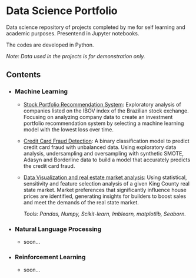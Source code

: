 # Data Science Portfolio
Data science repository of projects completed by me for self learning and academic purposes. Presentend in Jupyter notebooks.

The codes are developed in Python.

_Note: Data used in the projects is for demonstration only._

## Contents

- ### Machine Learning

	- [Stock Portfolio Recommendation System](): Exploratory analysis of companies listed on the IBOV index of the Brazilian stock exchange. Focusing on analyzing company data to create an investment portfolio recommendation system by selecting a machine learning model with the lowest loss over time.
	- [Credit Card Fraud Detection](): A binary classification model to predict credit card fraud with unbalanced data. Using exploratory data analysis, undersampling and oversampling with synthetic SMOTE, Adasyn and Borderline data to build a model that accurately predicts the credit card fraud.
	- [Data Visualization and real estate market analysis](): Using statistical, sensitivity and feature selection analysis of a given King County real state market. Market preferences that significantly influence house prices are identified, generating insights for builders to boost sales and meet the demands of the real state market.
      
      _Tools: Pandas, Numpy, Scikit-learn, Imblearn, matplotlib, Seaborn._



- ### Natural Language Processing

	- soon...

- ### Reinforcement Learning

	- soon...
